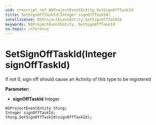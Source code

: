 ```yaml
---
uid: crmscript_ref_NSProjectEventEntity_SetSignOffTaskId
title: SetSignOffTaskId(Integer signOffTaskId)
intellisense: NSProjectEventEntity.SetSignOffTaskId
keywords: NSProjectEventEntity, GetSignOffTaskId
so.topic: reference
---
```


# SetSignOffTaskId(Integer signOffTaskId)

If not 0, sign off should cause an Activity of this type to be registered

**Parameter:** 
* **signOffTaskId** Integer

```crmscript
NSProjectEventEntity thing;
Integer signOffTaskId;
thing.SetSignOffTaskId(signOffTaskId);
```

